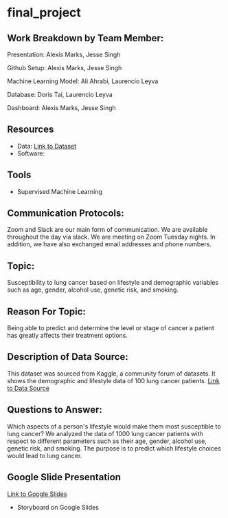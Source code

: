 # final_project

## Work Breakdown by Team Member:
Presentation: Alexis Marks, Jesse Singh

Github Setup: Alexis Marks, Jesse Singh

Machine Learning Model: Ali Ahrabi, Laurencio Leyva

Database: Doris Tai, Laurencio Leyva

Dashboard: Alexis Marks, Jesse Singh
## Resources
 - Data: [Link to Dataset](https://www.kaggle.com/rishidamarla/cancer-patients-data)
 - Software: 

## Tools
  - Supervised Machine Learning
## Communication Protocols:
Zoom and Slack are our main form of communication. We are available throughout the day via slack. We are meeting on Zoom Tuesday nights. In addition, we have also exchanged email addresses and phone numbers.  

## Topic:
Susceptibility to lung cancer based on lifestyle and demographic variables such as age, gender, alcohol use, genetic risk, and smoking. 

## Reason For Topic:
Being able to predict and determine the level or stage of cancer a patient has greatly affects their treatment options. 
## Description of Data Source:
This dataset was sourced from Kaggle, a community forum of datasets. It shows the demographic and lifestyle data of 100 lung cancer patients.
[Link to Data Source](https://www.kaggle.com/rishidamarla/cancer-patients-data)

## Questions to Answer:
Which aspects of a person's lifestyle would make them most susceptible to lung cancer? We analyzed the data of 1000 lung cancer patients with respect to different parameters such as their age, gender, alcohol use, genetic risk, and smoking. The purpose is to predict which lifestyle choices would lead to lung cancer.

## Google Slide Presentation
[Link to Google Slides](https://docs.google.com/presentation/d/1guxs3ptq4deP423Sn5jP52Q2Tn-MhQibTpFD0THmf88/edit?usp=sharing)
* Storyboard on Google Slides
